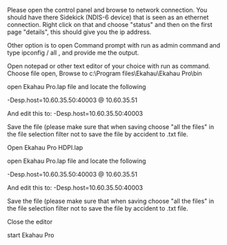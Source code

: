 Please open the control panel and browse to network connection. You should have there Sidekick (NDIS-6 device) that is seen as an ethernet connection. Right click on that and choose "status" and then on the first page "details", this should give you the ip address. 

Other option is to open Command prompt with run as admin command and type ipconfig / all , and provide me the output.

Open notepad or other text editor of your choice with run as command. 
Choose file open, 
Browse to c:\Program files\Ekahau\Ekahau Pro\bin

open Ekahau Pro.lap file and locate the following

-Desp.host=10.60.35.50:40003 @ 10.60.35.51

And edit this to:
-Desp.host=10.60.35.50:40003

Save the file (please make sure that when saving choose "all the files" in the file selection filter not to save the file by accident to .txt file. 

Open Ekahau Pro HDPI.lap

open Ekahau Pro.lap file and locate the following

-Desp.host=10.60.35.50:40003 @ 10.60.35.51

And edit this to:
-Desp.host=10.60.35.50:40003

Save the file (please make sure that when saving choose "all the files" in the file selection filter not to save the file by accident to .txt file. 

Close the editor

start Ekahau Pro
